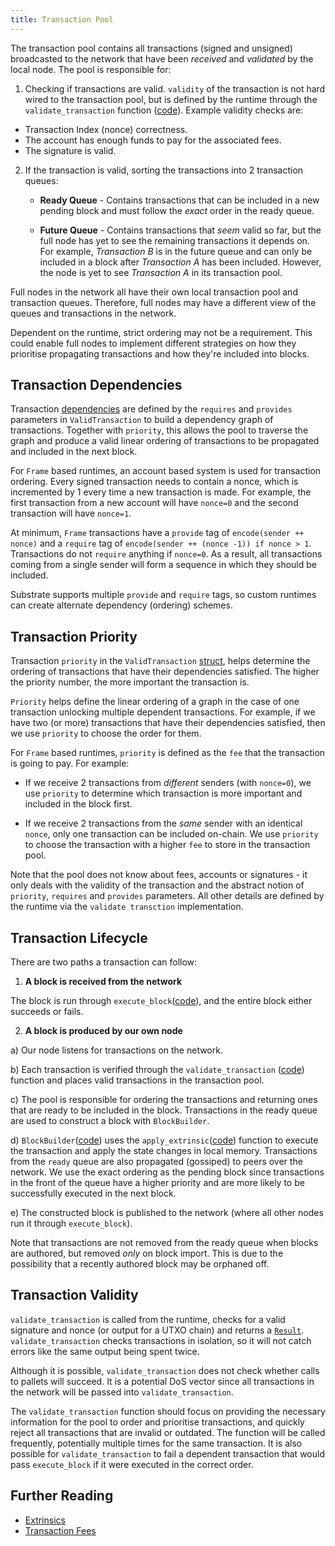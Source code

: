 ```yaml
---
title: Transaction Pool
---
```



The transaction pool contains all transactions (signed and unsigned) broadcasted to the network that have been *received* and *validated* by the local node. The pool is responsible for:


1) Checking if transactions are valid. `validity` of the transaction is not hard wired to the transaction pool, but is defined by the runtime through the `validate_transaction` function ([code](https://github.com/paritytech/substrate/blob/20a9b15cdbed4bf962a4447e8bfb812f766f2fbc/frame/executive/src/lib.rs#L304)). Example validity checks are:

* Transaction Index (nonce) correctness.
* The account has enough funds to pay for the associated fees.
* The signature is valid.

2) If the transaction is valid, sorting the transactions into 2 transaction queues:
   - **Ready Queue** -  Contains transactions that can be included in a new pending block and must follow the *exact* order in the ready queue.

   - **Future Queue** - Contains transactions that *seem* valid so far, but the full node has yet to see the remaining transactions it depends on. For example, *Transaction B* is in the future queue and can only be included in a block after *Transaction A* has been included. However, the node is yet to see *Transaction A* in its transaction pool.

Full nodes in the network all have their own local transaction pool and transaction queues. Therefore, full nodes may have a different view of the queues and transactions in the network.

Dependent on the runtime, strict ordering may not be a requirement. This could enable full nodes to implement different strategies on how they prioritise propagating transactions and how they're included into blocks.

## Transaction Dependencies

Transaction [dependencies](https://substrate.dev/rustdocs/master/sp_runtime/transaction_validity/struct.ValidTransaction.html) are defined by the `requires` and `provides` parameters in `ValidTransaction` to build a dependency graph of transactions. Together with `priority`, this allows the pool to traverse the graph and produce a valid linear ordering of transactions to be propagated and included in the next block.

For `Frame` based runtimes, an account based system is used for transaction ordering. Every signed transaction needs to contain a nonce, which is incremented by 1 every time a new transaction is made. For example, the first transaction from a new account will have `nonce=0` and the second transaction will have `nonce=1`.

At minimum, `Frame` transactions have a `provide` tag of `encode(sender ++ nonce)` and a `require` tag of `encode(sender ++ (nonce -1)) if nonce > 1`. Transactions do not `require` anything if `nonce=0`. As a result, all transactions coming from a single sender will form a sequence in which they should be included.

Substrate supports multiple `provide` and `require` tags, so custom runtimes can create alternate dependency (ordering) schemes.

## Transaction Priority

Transaction `priority` in the `ValidTransaction` [struct](https://substrate.dev/rustdocs/master/sp_runtime/transaction_validity/struct.ValidTransaction.html), helps determine the ordering of transactions that have their dependencies satisfied. The higher the priority number, the more important the transaction is.

`Priority` helps define the linear ordering of a graph in the case of one transaction unlocking multiple dependent transactions. For example, if we have two (or more) transactions that have their dependencies satisfied, then we use `priority` to choose the order for them.


For `Frame` based runtimes, `priority` is defined as the `fee` that the transaction is going to pay. For example:

  * If we receive 2 transactions from *different* senders (with `nonce=0`), we use `priority` to determine which transaction is more important and included in the block first.

  * If we receive 2 transactions from the *same* sender with an identical `nonce`, only one transaction can be included on-chain. We use `priority` to choose the transaction with a higher `fee` to store in the transaction pool.

Note that the pool does not know about fees, accounts or signatures - it only deals with the validity of the transaction and the abstract notion of `priority`, `requires` and `provides` parameters. All other details are defined by the runtime via the `validate transction` implementation.

## Transaction Lifecycle

There are two paths a transaction can follow:

1. **A block is received from the network**

  The block is run through `execute_block`([code](https://github.com/paritytech/substrate/blob/20a9b15cdbed4bf962a4447e8bfb812f766f2fbc/frame/executive/src/lib.rs#L196)), and the entire block either succeeds or fails.

2. **A block is produced by our own node**

  a) Our node listens for transactions on the network.

  b) Each transaction is verified through the `validate_transaction` ([code](https://github.com/paritytech/substrate/blob/20a9b15cdbed4bf962a4447e8bfb812f766f2fbc/frame/executive/src/lib.rs#L304)) function and places valid transactions in the transaction pool.

  c) The pool is responsible for ordering the transactions and returning ones that are ready to be included in the block. Transactions in the ready queue are used to construct a block with `BlockBuilder`.

  d) `BlockBuilder`([code](https://github.com/paritytech/substrate/blob/master/client/block-builder/src/lib.rs)) uses the `apply_extrinsic`([code](https://github.com/paritytech/substrate/blob/20a9b15cdbed4bf962a4447e8bfb812f766f2fbc/frame/executive/src/lib.rs#L235)) function to execute the transaction and apply the state changes in local memory. Transactions from the `ready` queue are also propagated (gossiped) to peers over the network. We use the exact ordering as the pending block since transactions in the front of the queue have a higher priority and are more likely to be successfully executed in the next block.

  e) The constructed block is published to the network (where all other nodes run it through `execute_block`).

Note that transactions are not removed from the ready queue when blocks are authored, but removed *only* on block import. This is due to the possibility that a recently authored block may be orphaned off.

## Transaction Validity

`validate_transaction` is called from the runtime, checks for a valid signature and nonce (or output for a UTXO chain) and returns a [`Result`](https://github.com/paritytech/substrate/blob/20a9b15cdbed4bf962a4447e8bfb812f766f2fbc/primitives/runtime/src/transaction_validity.rs#L150). `validate_transaction` checks transactions in isolation, so it will not catch errors like the same output being spent twice.

Although it is possible, `validate_transaction` does not check whether calls to pallets will succeed. It is a potential DoS vector since all transactions in the network will be passed into `validate_transaction`.

The `validate_transaction` function should focus on providing the necessary information for the pool to order and prioritise transactions, and quickly reject all transactions that are invalid or outdated. The function will be called frequently, potentially multiple times for the same transaction. It is also possible for `validate_transaction` to fail a dependent transaction that would pass `execute_block` if it were executed in the correct order.

## Further Reading
- [Extrinsics](conceptual/node/extrinsics.md)
- [Transaction Fees](development/module/fees.md)
